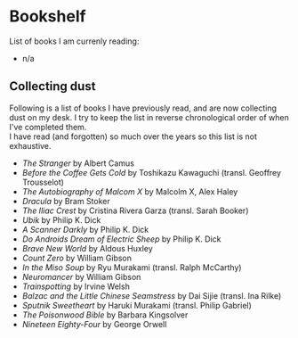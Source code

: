 # Bookshelf

List of books I am currenly reading:

- n/a

## Collecting dust

Following is a list of books I have previously read, and are now collecting dust on my desk.
I try to keep the list in reverse chronological order of when I've completed them.  
I have read (and forgotten) so much over the years so this list is not exhaustive.  

- _The Stranger_ by Albert Camus
- _Before the Coffee Gets Cold_ by Toshikazu Kawaguchi (transl. Geoffrey Trousselot)
- _The Autobiography of Malcom X_ by Malcolm X, Alex Haley
- _Dracula_ by Bram Stoker
- _The Iliac Crest_ by Cristina Rivera Garza (transl. Sarah Booker)
- _Ubik_ by Philip K. Dick
- _A Scanner Darkly_ by Philip K. Dick
- _Do Androids Dream of Electric Sheep_ by Philip K. Dick
- _Brave New World_ by Aldous Huxley
- _Count Zero_ by William Gibson
- _In the Miso Soup_ by Ryu Murakami (transl. Ralph McCarthy)
- _Neuromancer_ by William Gibson
- _Trainspotting_ by Irvine Welsh
- _Balzac and the Little Chinese Seamstress_ by Dai Sijie (transl. Ina Rilke)
- _Sputnik Sweetheart_ by Haruki Murakami (transl. Philip Gabriel)
- _The Poisonwood Bible_ by Barbara Kingsolver
- _Nineteen Eighty-Four_ by George Orwell

